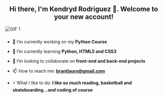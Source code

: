 <h2 align="center">
  Hi there, I'm Kendryd Rodriguez 👋. 
  Welcome to your new account!
</h2>



<img  alt="GIF 1" 
src="https://camo.githubusercontent.com/0f6ca2f8f1e0f0d0b3577fc4111985992141889ab1bfed02b7a01888acfd8bde/68747470733a2f2f6d69726f2e6d656469756d2e636f6d2f76322f726573697a653a6669743a313030302f312a48326c736b6958474e7057354574553472435a5632672e706e67" 
     style="max-width: 100%; margin-bottom: 10px;">



- 🔭 I’m currently working on my **Python Course**

- 🌱 I’m currently learning **Python, HTML5 and CSS3**

- 👯 I’m looking to collaborate on **front-end and back-end projects**

- 📫 How to reach me: **brantlauro@gmail.com**

- ⚡ What I like to do: **I like so much reading, basketball and skateboarding...and coding of course**



<!--
**kendrydrodriguez11/kendrydrodriguez11** is a ✨ _special_ ✨ repository because its `README.md` (this file) appears on your GitHub profile.

Here are some ideas to get you started:

- 🔭 I’m currently working on ...
- 🌱 I’m currently learning ...
- 👯 I’m looking to collaborate on ...
- 🤔 I’m looking for help with ...
- 💬 Ask me about ...
- 📫 How to reach me: ...
- 😄 Pronouns: ...
- ⚡ Fun fact: ...
-->

